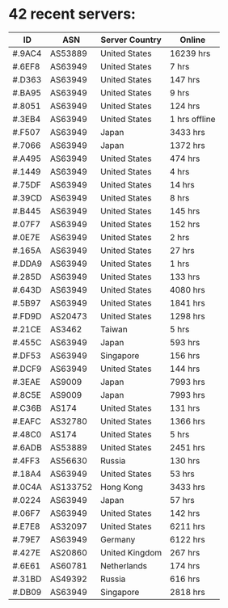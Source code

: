 # 42 recent servers:

| ID | ASN | Server Country | Online |
| ------ | ------ | ------ | ------ |
| #.9AC4 | AS53889 | United States | 16239 hrs |
| #.6EF8 | AS63949 | United States | 7 hrs |
| #.D363 | AS63949 | United States | 147 hrs |
| #.BA95 | AS63949 | United States | 9 hrs |
| #.8051 | AS63949 | United States | 124 hrs |
| #.3EB4 | AS63949 | United States | 1 hrs offline |
| #.F507 | AS63949 | Japan | 3433 hrs |
| #.7066 | AS63949 | Japan | 1372 hrs |
| #.A495 | AS63949 | United States | 474 hrs |
| #.1449 | AS63949 | United States | 4 hrs |
| #.75DF | AS63949 | United States | 14 hrs |
| #.39CD | AS63949 | United States | 8 hrs |
| #.B445 | AS63949 | United States | 145 hrs |
| #.07F7 | AS63949 | United States | 152 hrs |
| #.0E7E | AS63949 | United States | 2 hrs |
| #.165A | AS63949 | United States | 27 hrs |
| #.DDA9 | AS63949 | United States | 1 hrs |
| #.285D | AS63949 | United States | 133 hrs |
| #.643D | AS63949 | United States | 4080 hrs |
| #.5B97 | AS63949 | United States | 1841 hrs |
| #.FD9D | AS20473 | United States | 1298 hrs |
| #.21CE | AS3462 | Taiwan | 5 hrs |
| #.455C | AS63949 | Japan | 593 hrs |
| #.DF53 | AS63949 | Singapore | 156 hrs |
| #.DCF9 | AS63949 | United States | 144 hrs |
| #.3EAE | AS9009 | Japan | 7993 hrs |
| #.8C5E | AS9009 | Japan | 7993 hrs |
| #.C36B | AS174 | United States | 131 hrs |
| #.EAFC | AS32780 | United States | 1366 hrs |
| #.48C0 | AS174 | United States | 5 hrs |
| #.6ADB | AS53889 | United States | 2451 hrs |
| #.4FF3 | AS56630 | Russia | 130 hrs |
| #.18A4 | AS63949 | United States | 53 hrs |
| #.0C4A | AS133752 | Hong Kong | 3433 hrs |
| #.0224 | AS63949 | Japan | 57 hrs |
| #.06F7 | AS63949 | United States | 142 hrs |
| #.E7E8 | AS32097 | United States | 6211 hrs |
| #.79E7 | AS63949 | Germany | 6122 hrs |
| #.427E | AS20860 | United Kingdom | 267 hrs |
| #.6E61 | AS60781 | Netherlands | 174 hrs |
| #.31BD | AS49392 | Russia | 616 hrs |
| #.DB09 | AS63949 | Singapore | 2818 hrs |

